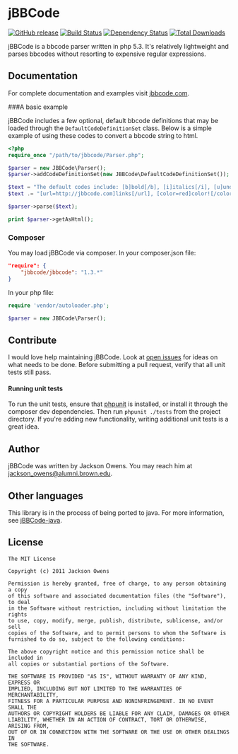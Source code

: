 jBBCode
=======
[![GitHub release](https://img.shields.io/github/release/jbowens/jBBCode.svg)](https://github.com/jbowens/jBBCode/releases)
[![Build Status](https://img.shields.io/travis/jbowens/jBBCode.svg)](https://travis-ci.org/jbowens/jBBCode)
[![Dependency Status](https://www.versioneye.com/php/jbbcode:jbbcode/badge.svg)](https://www.versioneye.com/php/jbbcode:jbbcode/)
[![Total Downloads](https://img.shields.io/packagist/dt/jbbcode/jbbcode.svg)](https://packagist.org/packages/jbbcode/jbbcode)

jBBCode is a bbcode parser written in php 5.3. It's relatively lightweight and parses
bbcodes without resorting to expensive regular expressions.

Documentation
-------------

For complete documentation and examples visit [jbbcode.com](http://jbbcode.com).

###A basic example

jBBCode includes a few optional, default bbcode definitions that may be loaded through the
`DefaultCodeDefinitionSet` class. Below is a simple example of using these codes to convert
a bbcode string to html.

```php
<?php
require_once "/path/to/jbbcode/Parser.php";

$parser = new JBBCode\Parser();
$parser->addCodeDefinitionSet(new JBBCode\DefaultCodeDefinitionSet());

$text = "The default codes include: [b]bold[/b], [i]italics[/i], [u]underlining[/u], ";
$text .= "[url=http://jbbcode.com]links[/url], [color=red]color![/color] and more.";

$parser->parse($text);

print $parser->getAsHtml();
```

### Composer

You may load jBBCode via composer. In your composer.json file:

```json
"require": {
    "jbbcode/jbbcode": "1.3.*"
}
```

In your php file:

```php
require 'vendor/autoloader.php';

$parser = new JBBCode\Parser();
```

Contribute
----------

I would love help maintaining jBBCode. Look at [open issues](http://github.com/jbowens/jBBCode/issues) for ideas on
what needs to be done. Before submitting a pull request, verify that all unit tests still pass.

#### Running unit tests
To run the unit tests,
ensure that [phpunit](http://github.com/sebastianbergmann/phpunit) is installed, or install it through the composer
dev dependencies. Then run `phpunit ./tests` from the project directory. If you're adding new functionality, writing
additional unit tests is a great idea.

Author
------

jBBCode was written by Jackson Owens. You may reach him at [jackson_owens@alumni.brown.edu](mailto:jackson_owens@alumni.brown.edu).

Other languages
---------------

This library is in the process of being ported to java. For more information, see [jBBCode-java](https://github.com/jbowens/jBBCode-java).

License
-------

    The MIT License

    Copyright (c) 2011 Jackson Owens

    Permission is hereby granted, free of charge, to any person obtaining a copy
    of this software and associated documentation files (the "Software"), to deal
    in the Software without restriction, including without limitation the rights
    to use, copy, modify, merge, publish, distribute, sublicense, and/or sell
    copies of the Software, and to permit persons to whom the Software is
    furnished to do so, subject to the following conditions:

    The above copyright notice and this permission notice shall be included in
    all copies or substantial portions of the Software.

    THE SOFTWARE IS PROVIDED "AS IS", WITHOUT WARRANTY OF ANY KIND, EXPRESS OR
    IMPLIED, INCLUDING BUT NOT LIMITED TO THE WARRANTIES OF MERCHANTABILITY,
    FITNESS FOR A PARTICULAR PURPOSE AND NONINFRINGEMENT. IN NO EVENT SHALL THE
    AUTHORS OR COPYRIGHT HOLDERS BE LIABLE FOR ANY CLAIM, DAMAGES OR OTHER
    LIABILITY, WHETHER IN AN ACTION OF CONTRACT, TORT OR OTHERWISE, ARISING FROM,
    OUT OF OR IN CONNECTION WITH THE SOFTWARE OR THE USE OR OTHER DEALINGS IN
    THE SOFTWARE.
